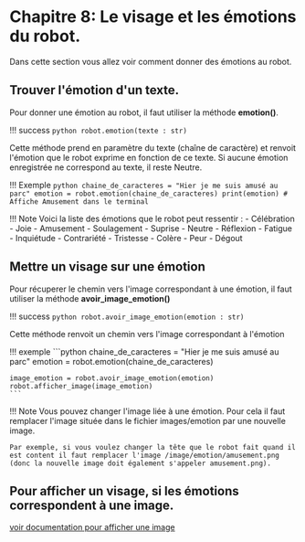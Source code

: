 # Chapitre 8: Le visage et les émotions du robot.

Dans cette section vous allez voir comment donner des émotions au robot.

## Trouver l'émotion d'un texte.

Pour donner une émotion au robot, il faut utiliser la méthode **emotion()**.

!!! success
    ```python
    robot.emotion(texte : str)
    ```

Cette méthode prend en paramètre du texte (chaîne de caractère) et renvoit l'émotion que le robot exprime en fonction de ce texte.
Si aucune émotion enregistrée ne correspond au texte, il reste Neutre.

!!! Exemple
    ```python
    chaine_de_caracteres = "Hier je me suis amusé au parc"
    emotion = robot.emotion(chaine_de_caracteres)
    print(emotion) # Affiche Amusement dans le terminal
    ```

!!! Note
    Voici la liste des émotions que le robot peut ressentir :
        - Célébration
        - Joie
        - Amusement
        - Soulagement
        - Suprise
        - Neutre
        - Réflexion
        - Fatigue
        - Inquiétude
        - Contrariété
        - Tristesse
        - Colère
        - Peur
        - Dégout

## Mettre un visage sur une émotion

Pour récuperer le chemin vers l'image correspondant à une émotion, il faut utiliser la méthode **avoir_image_emotion()**

!!! success
    ```python
    robot.avoir_image_emotion(emotion : str)
    ```

Cette méthode renvoit un chemin vers l'image correspondant à l'émotion

!!! exemple
    ```python
    chaine_de_caracteres = "Hier je me suis amusé au parc"
    emotion = robot.emotion(chaine_de_caracteres)
    
    image_emotion = robot.avoir_image_emotion(emotion)
    robot.afficher_image(image_emotion)
    ```

!!! Note
    Vous pouvez changer l'image liée à une émotion. Pour cela il faut remplacer l'image située dans le fichier images/emotion par une nouvelle image.
    
    Par exemple, si vous voulez changer la tête que le robot fait quand il est content il faut remplacer l'image /image/emotion/amusement.png (donc la nouvelle image doit également s'appeler amusement.png).

## Pour afficher un visage, si les émotions correspondent à une image.

[voir documentation pour afficher une image](chap4.md)
